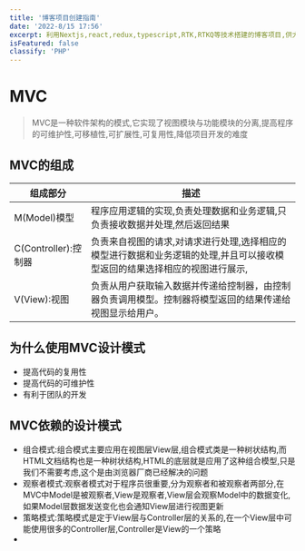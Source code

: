 ```yaml
---
title: '博客项目创建指南'
date: '2022-8/15 17:56'
excerpt: 利用Nextjs,react,redux,typescript,RTK,RTKQ等技术搭建的博客项目,供大家参考指正
isFeatured: false
classify: 'PHP'
---
```


# MVC

> MVC是一种软件架构的模式,它实现了视图模块与功能模块的分离,提高程序的可维护性,可移植性,可扩展性,可复用性,降低项目开发的难度

## MVC的组成

| 组成部分             | 描述                                                         |
| -------------------- | ------------------------------------------------------------ |
| M(Model)模型         | 程序应用逻辑的实现,负责处理数据和业务逻辑,只负责接收数据并处理,然后返回结果 |
| C(Controller):控制器 | 负责来自视图的请求,对请求进行处理,选择相应的模型进行数据和业务逻辑的处理,并且可以接收模型返回的结果选择相应的视图进行展示, |
| V(View):视图         | 负责从用户获取输入数据并传递给控制器，由控制器负责调用模型。控制器将模型返回的结果传递给视图显示给用户。 |

## 为什么使用MVC设计模式

- 提高代码的复用性
- 提高代码的可维护性
- 有利于团队的开发

## MVC依赖的设计模式

- 组合模式:组合模式主要应用在视图层View层,组合模式类是一种树状结构,而HTML文档结构也是一种树状结构,HTML的底层就是应用了这种组合模型,只是我们不需要考虑,这个是由浏览器厂商已经解决的问题
- 观察者模式:观察者模式对于程序员很重要,分为观察者和被观察者两部分,在MVC中Model是被观察者,View是观察者,View层会观察Model中的数据变化,如果Model层数据发送变化也会通知View层进行视图更新
- 策略模式:策略模式是定于View层与Controller层的关系的,在一个View层中可能使用很多的Controller层,Controller是View的一个策略
- 